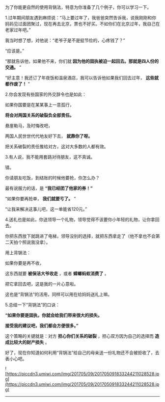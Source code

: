 为了你能更自然的使用背锅法，特意为你准备了几个例子，你可以学习一下。

1.过年期间朋友遇到麻烦说：“马上要过年了，我爸爸突然告诉我，说我刚刚和你妈妈见过面团聚过，现在再去北京，票也不好买。不如你们在北京过年，我自己在老家过年吧。”

我当时想了想，对他说：“老爷子是不是挺节俭的，心疼钱了？”

“应该是。”

“那就告诉他，如果他不来，你们就 **因为他的固执被迫一起回去。那就是四人份的交通。** ”

“好主意！我还订了年夜饭和温泉酒店，我可以告诉他如果我们回去过年， **这些就都作废了！** ”

2.你会发现有些国家的外交辞令也是如此：

如果你国要是在某某事上一意孤行，

 **将会对两国关系的破裂负全部责任。**

悬崖勒马，及时悔改吧，

两国人民世世代代地友好下去， **就靠你了呀。**

把关系破裂的责任推给对方，这对大多数的人都有效。

3.有人说，我不能用套路对待朋友，这不真诚。

错。

你请朋友吃饭，到结账的时候他要抢，你怎么办？

最有说服力的话，是 **“我已经团了他家的券！”**

“如果你要再抢单， **我们就要亏了。** ”

“让我来解决这事儿吧，这一单能省120元。”

4.送礼也是如此，你送领导一个礼物，领导觉得不该要你小年轻的礼物，让你拿回去。

你把东西放下就跳进了电梯，领导没别的选择，就把东西拿走了（他不拿也不会第二天拍个照说我没拿）。

用上背锅法：

如果你要是再不收，

这东西就要 **被保洁大爷收走** ，或者 **蟑螂蚂蚁消费了** 。

把它拿回去吧，这是我的一片心意啦。

这也是“背锅法”的活用，同样可以用在给妈妈送礼上嘛。

5.总结一下“背锅法”的口诀：

 **“如果你要是固执，你就会给我们带来很大的损失。**

 **接受我的建议吧，我们都会方便很多。”**

这个策略的关键就是：对方 **担心你们关系的破裂** ，担心双方因为自己的选择而 **造成比较大的财产损失** 。

好了，现在你知道如何利用“背锅法”给自己的母亲送一份礼物还不会被拒收了，去表小心吧。

![https://piccdn3.umiwi.com/img/201705/09/201705091833244211028528.jpg](https://piccdn3.umiwi.com/img/201705/09/201705091833244211028528.jpg)

---
